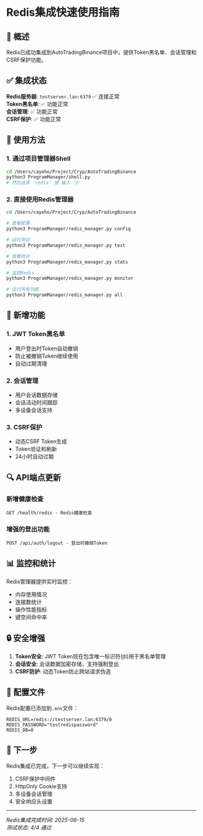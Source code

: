 # Redis集成快速使用指南

## 🎯 概述

Redis已成功集成到AutoTradingBinance项目中，提供Token黑名单、会话管理和CSRF保护功能。

## ✅ 集成状态

**Redis服务器**: `testserver.lan:6379` ✅ 连接正常  
**Token黑名单**: ✅ 功能正常  
**会话管理**: ✅ 功能正常  
**CSRF保护**: ✅ 功能正常  

## 🚀 使用方法

### 1. 通过项目管理器Shell
```bash
cd /Users/cayeho/Project/Cryp/AutoTradingBinance
python3 ProgramManager/shell.py
# 然后选择 'redis' 或 输入 '5'
```

### 2. 直接使用Redis管理器
```bash
cd /Users/cayeho/Project/Cryp/AutoTradingBinance

# 查看配置
python3 ProgramManager/redis_manager.py config

# 运行测试
python3 ProgramManager/redis_manager.py test

# 查看统计
python3 ProgramManager/redis_manager.py stats

# 监控Redis
python3 ProgramManager/redis_manager.py monitor

# 运行所有功能
python3 ProgramManager/redis_manager.py all
```

## 🔧 新增功能

### 1. JWT Token黑名单
- 用户登出时Token自动撤销
- 防止被撤销Token继续使用
- 自动过期清理

### 2. 会话管理
- 用户会话数据存储
- 会话活动时间跟踪
- 多设备会话支持

### 3. CSRF保护
- 动态CSRF Token生成
- Token验证和刷新
- 24小时自动过期

## 🔍 API端点更新

### 新增健康检查
```
GET /health/redis - Redis健康检查
```

### 增强的登出功能
```
POST /api/auth/logout - 登出时撤销Token
```

## 📊 监控和统计

Redis管理器提供实时监控：
- 内存使用情况
- 连接数统计
- 操作性能指标
- 键空间命中率

## 🔒 安全增强

1. **Token安全**: JWT Token现在包含唯一标识符(jti)用于黑名单管理
2. **会话安全**: 会话数据加密存储，支持强制登出
3. **CSRF防护**: 动态Token防止跨站请求伪造

## 📝 配置文件

Redis配置已添加到`.env`文件：
```env
REDIS_URL=redis://testserver.lan:6379/0
REDIS_PASSWORD="testredispassword"
REDIS_DB=0
```

## 🎯 下一步

Redis集成已完成，下一步可以继续实现：
1. CSRF保护中间件
2. HttpOnly Cookie支持
3. 多设备会话管理
4. 安全响应头设置

---

*Redis集成完成时间: 2025-06-15*  
*测试状态: 4/4 通过*
